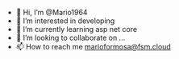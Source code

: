 - 👋 Hi, I’m @Mario1964
- 👀 I’m interested in developing
- 🌱 I’m currently learning asp net core
- 💞️ I’m looking to collaborate on ...
- 📫 How to reach me marioformosa@fsm.cloud

<!---
Mario1964/Mario1964 is a ✨ special ✨ repository because its `README.md` (this file) appears on your GitHub profile.
You can click the Preview link to take a look at your changes.
--->
